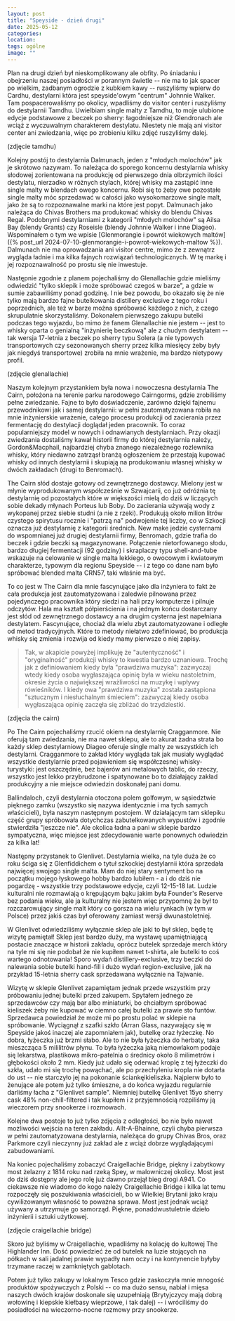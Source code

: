 ```yaml
---
layout: post
title: "Speyside - dzień drugi"
date: 2025-05-12
categories: 
location: 
tags: ogólne
image: ""
---
```


Plan na drugi dzień był nieskomplikowany ale obfity. Po śniadaniu i obejrzeniu naszej posiadłości w porannym świetle -- nie ma to jak spacer po wielkim, zadbanym ogrodzie z kubkiem kawy -- ruszyliśmy wpierw do Cardhu, destylarni która jest speyside'owym "centrum" Johnnie Walker. Tam pospacerowaliśmy po okolicy, wpadliśmy do visitor center i ruszyliśmy do destylarnii Tamdhu. Uwielbiam single malty z Tamdhu, to moje ulubione edycje podstawowe z beczek po sherry: łagodniejsze niż Glendronach ale wciąż z wyczuwalnym charakterem destylatu. Niestety nie mają ani visitor center ani zwiedzania, więc po zrobieniu kilku zdjęć ruszyliśmy dalej.

(zdjęcie tamdhu)

Kolejny postój to destylarnia Dalmunach, jeden z "młodych molochów" jak je skrótowo nazywam. To należąca do sporego koncernu destylarnia whisky słodowej zorientowana na produkcję od pierwszego dnia olbrzymich ilości destylatu, nierzadko w różnych stylach, której whisky ma zastąpić inne single malty w blendach owego koncernu. Robi się to żeby owe pozostałe single malty móc sprzedawać w całości jako wysokomarżowe single malt, jako że są to rozpoznawalne marki na które jest popyt. Dalmunach jako należąca do Chivas Brothers ma produkować whisky do blendu Chivas Regal. Podobnymi destylarniami z kategorii "młodych molochów" są Ailsa Bay (blendy Grants) czy Roseisle (blendy Johnnie Walker i inne Diageo). Wspominałem o tym we wpisie [Glenmorangie i powrót wiekowych maltów]({% post_url 2024-07-10-glenmorangie-i-powrot-wiekowych-maltow %}). Dalmunach nie ma oprowadzania ani visitor centre, mimo że z zewnątrz wygląda ładnie i ma kilka fajnych rozwiązań technologicznych. W tę markę i jej rozpoznawalność po prostu się nie inwestuje.

Następnie zgodnie z planem pojechaliśmy do Glenallachie gdzie mieliśmy odwiedzić "tylko sklepik i może spróbować czegoś w barze", a gdzie w sumie zabawiliśmy ponad godzinę. I nie bez powodu, bo okazało się że nie tylko mają bardzo fajne butelkowania distillery exclusive z tego roku i poprzednich, ale też w barze można spróbować każdego z nich, z czego skrupulatnie skorzystaliśmy. Dokonałem pierwszego zakupu butelki podczas tego wyjazdu, bo mimo że fanem Glenallachie nie jestem -- jest to whisky oparta o genialną "inżynierię beczkową" ale z chudym destylatem -- tak wersja 17-letnia z beczek po sherry typu Solera (a nie typowych transportowych czy sezonowanych sherry przez kilka miesięcy żeby były jak niegdyś transportowe) zrobiła na mnie wrażenie, ma bardzo nietypowy profil.

(zdjęcie glenallachie)

Naszym kolejnym przystankiem była nowa i nowoczesna destylarnia The Cairn, położona na terenie parku narodowego Cairngorms, gdzie zrobiliśmy pełne zwiedzanie. Fajne to było doświadczenie, zarówno dzięki fajnemu przewodnikowi jak i samej destylarnii: w pełni zautomatyzowana robiła na mnie inżynierskie wrażenie, całego procesu produkcji od zacierania przez fermentację do destylacji doglądał jeden pracownik. To coraz popularniejszy model w nowych i odnawianych destylarniach. Przy okazji zwiedzania dostaliśmy kawał historii firmy do której destylarnia należy, Gordon&Macphail, najbardziej chyba znanego niezależnego rozlewnika whisky, który niedawno zatrząsł branżą ogłoszeniem że przestają kupować whisky od innych destylarnii i skupiają na produkowaniu własnej whisky w dwóch zakładach (drugi to Benromach).

The Cairn słód dostaje gotowy od zewnętrznego dostawcy. Mielony jest w młynie wyprodukowanym współcześnie w Szwajcarii, co już odróżnia tę destylarnię od pozostałych które w większości mielą do dziś w liczących sobie dekady młynach Porteus lub Boby. Do zacierania używają wody z wykopanej przez siebie studni (a nie z rzeki). Produkują około milion litrów czystego spirytusu rocznie i "patrzą na" podwojenie tej liczby, co w Szkocji oznacza już destylarnię z kategorii średnich. New make jedzie cysternami do wspomnianej już drugiej destylarnii firmy, Benromach, gdzie trafia do beczek i gdzie beczki są magazynowane. Połączenie nietorfowanego słodu, bardzo długiej fermentacji (92 godziny) i skraplaczy typu shell-and-tube wskazuje na celowanie w single malta lekkiego, o owocowym i kwiatowym charakterze, typowym dla regionu Speyside -- i z tego co dane nam było spróbować blended malta CRN57, taki właśnie ma być.

To co jest w The Cairn dla mnie fascynujące jako dla inżyniera to fakt że cała produkcja jest zautomatyzowana i zaledwie pilnowana przez pojedynczego pracownika który siedzi na hali przy komputerze i pilnuje odczytów. Hala ma kształt półpierścienia i na jednym końcu dostarczany jest słód od zewnętrznego dostawcy a na drugim cysterna jest napełniana destylatem. Fascynujące, chociaż dla wielu zbyt zautomatyzowane i odległe od metod tradycyjnych. Które to metody niełatwo zdefiniować, bo produkcja whisky się zmienia i rozwija od kiedy mamy pierwsze o niej zapisy. 

<blockquote>Tak, w akapicie powyżej implikuję że "autentyczność" i "oryginalność" produkcji whisky to kwestia bardzo uznaniowa. Trochę jak z definiowaniem kiedy była "prawdziwa muzyka": zazwyczaj wtedy kiedy osoba wygłaszająca opinię była w wieku nastoletnim, okresie życia o największej wrażliwości na muzykę i wpływy rówieśników. I kiedy owa "prawdziwa muzyka" została zastąpiona "sztucznym i niesłuchalnym śmieciem": zazwyczaj kiedy osoba wygłaszająca opinię zaczęła się zbliżać do trzydziestki.</blockquote>

(zdjęcia the cairn)

Po The Cairn pojechaliśmy rzucić okiem na destylarnię Cragganmore. Nie oferują tam zwiedzania, nie ma nawet sklepu, ale to akurat żadna strata bo każdy sklep destylarniowy Diageo oferuje single malty ze wszystkich ich destylarni. Cragganmore to zakład który wygląda tak jak musiały wyglądać wszystkie destylarnie przed pojawieniem się współczesnej whisky-turystyki: jest oszczędnie, bez bajerów ani metalowych tablic, do rzeczy, wszystko jest lekko przybrudzone i spatynowane bo to działający zakład produkcyjny a nie miejsce odwiedzin doskonałej pani domu.

Ballindaloch, czyli destylarnia otoczona polem golfowym, w sąsiedztwie pięknego zamku (wszystko się nazywa identycznie i ma tych samych właścicieli), była naszym następnym postojem. W działającym tam sklepiku część grupy spróbowała dotychczas zabutelkowanych wypustów i zgodnie stwierdziła "jeszcze nie". Ale okolica ładna a pani w sklepie bardzo sympatyczna, więc miejsce jest zdecydowanie warte ponownych odwiedzin za kilka lat!

Następny przystanek to Glenlivet. Destylarnia wielka, na tyle duża że co roku ściga się z Glenfiddichem o tytuł szkockiej destylarnii która sprzedała najwięcej swojego single malta. Mam do niej stary sentyment bo na początku mojego łyskowego hobby bardzo lubiłem - a i do dziś nie pogardzę - wszystkie trzy podstawowe edycje, czyli 12-15-18 lat. Ludzie kulturalni nie rozmawiają o krępującym bąku jakim była Founder's Reserve bez podania wieku, ale ja kulturalny nie jestem więc przypomnę że był to rozczarowujący single malt który co gorsza na wielu rynkach (w tym w Polsce) przez jakiś czas był oferowany zamiast wersji dwunastoletniej.

W Glenlivet odwiedziliśmy wyłącznie sklep ale jaki to był sklep, będę tę wizytę pamiętał! Sklep jest bardzo duży, ma wystawę upamiętniającą postacie znaczące w historii zakładu, oprócz butelek sprzedaje merch który na tyle mi się nie podobał że nie kupiłem nawet t-shirta, ale butelki to coś wartego odnotowania! Sporo wydań distillery-exclusive, trzy beczki do nalewania sobie butelki hand-fill i dużo wydań region-exclusive, jak na przykład 15-letnia sherry cask sprzedawana wyłącznie na Tajwanie.

Wizytę w sklepie Glenlivet zapamiętam jednak przede wszystkim przy próbowaniu jednej butelki przed zakupem. Spytałem jednego ze sprzedawców czy mają bar albo miniaturki, bo chciałbym spróbować kieliszek żeby nie kupować w ciemno całej butelki za prawie sto funtów. Sprzedawca powiedział że może mi po prostu polać w sklepie na spróbowanie. Wyciągnął z szafki szkło (Arran Glass, nazywający się w Speyside jakoś inaczej ale zapomniałem jak), butelkę oraz łyżeczkę. No dobra, łyżeczka już brzmi słabo. Ale to nie była łyżeczka do herbaty, taka mieszcząca 5 mililitrów płynu. To była łyżeczka jaką niemowlakom podaje się lekarstwa, plastikowa mikro-patelnia o średnicy około 8 milimetrów i głębokości około 2 mm. Kiedy już udało się oderwać kroplę z tej łyżeczki do szkła, udało mi się trochę powąchać, ale po przechyleniu kropla nie dotarła do ust -- nie starczyło jej na pokonanie ściankęikieliszka. Najpierw było to żenujące ale potem już tylko śmieszne, a do końca wyjazdu regularnie darliśmy łacha z "Glenlivet sample". Niemniej butelkę Glenlivet 15yo sherry cask 48% non-chill-filtered i tak kupiłem i z przyjemnością rozpiliśmy ją wieczorem przy snookerze i rozmowach.

Kolejne dwa postoje to już tylko zdjęcia z odległości, bo nie było nawet możliwości wejścia na teren zakładu. Allt-A-Bhainne, czyli chyba pierwsza w pełni zautomatyzowana destylarnia, należąca do grupy Chivas Bros, oraz Parkmore czyli nieczynny już zakład ale z wciąż dobrze wyglądającymi zabudowaniami.

Na koniec pojechaliśmy zobaczyć Craigellachie Bridge, piękny i zabytkowy most żelazny z 1814 roku nad rzeką Spey, w malowniczej okolicy. Most jest do dziś dostępny ale jego rolę już dawno przejął bieg drogi A941. Co ciekawsze nie wiadomo do kogo należy Craigellachie Bridge i kilka lat temu rozpoczęły się poszukiwania właścicieli, bo w Wielkiej Brytanii jako kraju cywilizowanym własność to poważna sprawa. Most jest jednak wciąż używany a utrzymuje go samorząd. Piękne, ponaddwustuletnie dzieło inżynierii i sztuki użytkowej.

(zdjęcie craigellachie bridge)

Skoro już byliśmy w Craigellachie, wpadliśmy na kolację do kultowej The Highlander Inn. Dość powiedzieć że od butelek na luzie stojących na półkach w sali jadalnej prawie wypadły nam oczy i na kontynencie byłyby trzymane raczej w zamkniętych gablotach.

Potem już tylko zakupy w lokalnym Tesco gdzie zaskoczyła mnie mnogość produktów spożywczych z Polski -- co ma dużo sensu, nabiał i mięsa naszych dwóch krajów doskonale się uzupełniają (Brytyjczycy mają dobrą wołowinę i kiepskie kiełbasy wieprzowe, i tak dalej) -- i wróciliśmy do posiadłości na wieczorno-nocne rozmowy przy snookerze.